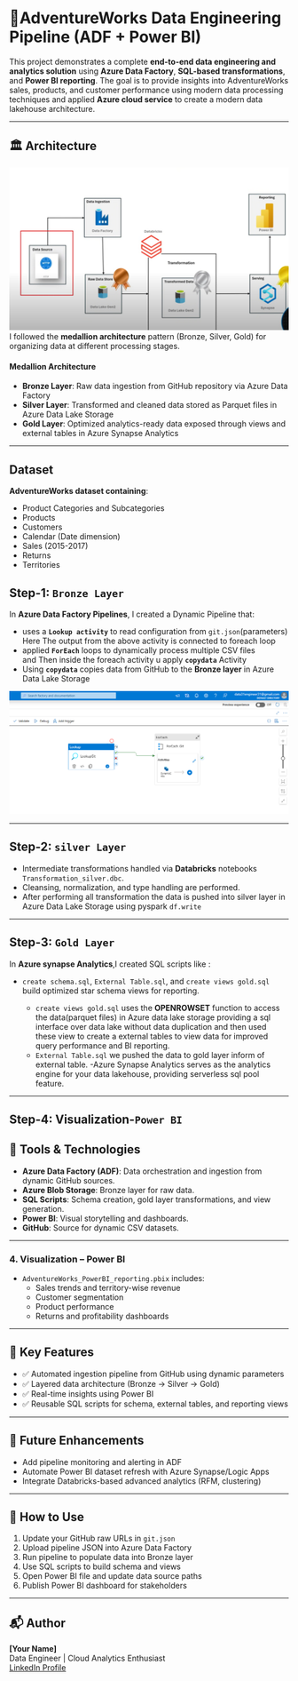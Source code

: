 # 🏢AdventureWorks Data Engineering Pipeline (ADF + Power BI)

This project demonstrates a complete **end-to-end data engineering and analytics solution** using **Azure Data Factory**, **SQL-based transformations**, and **Power BI reporting**. The goal is to provide insights into AdventureWorks sales, products, and customer performance using modern data processing techniques and applied **Azure cloud service** to create a modern data lakehouse architecture.

---
## 🏛️ Architecture

![Architecture](./Images/Architecture.png)
I followed the **medallion architecture** pattern (Bronze, Silver, Gold) for organizing data at different processing stages.

#### Medallion Architecture
- **Bronze Layer**: Raw data ingestion from GitHub repository via Azure Data Factory
- **Silver Layer**: Transformed and cleaned data stored as Parquet files in Azure Data Lake Storage
- **Gold Layer**: Optimized analytics-ready data exposed through views and external tables in Azure Synapse Analytics

---

## Dataset
**AdventureWorks dataset containing**:
- Product Categories and Subcategories
- Products
- Customers
- Calendar (Date dimension)
- Sales (2015-2017)
- Returns
- Territories

**Step-1:** `Bronze Layer`
---
In **Azure Data Factory Pipelines**, I created a Dynamic Pipeline that:
- uses a **`Lookup activity`** to read configuration from `git.json`(parameters)  
Here The output from the above activity is connected to foreach loop
- applied **`ForEach`** loops to dynamically process multiple CSV files   
and Then inside the foreach activity u apply **`copydata`** Activity
- Using **`copydata`** copies data from GitHub to the **Bronze layer** in Azure Data Lake Storage

![Data Factory](./Images/DataFactory.png)

---

**Step-2:** `silver Layer`
---
- Intermediate transformations handled via **Databricks** notebooks `Transformation_silver.dbc`.
- Cleansing, normalization, and type handling are performed.
- After performing all transformation the data is pushed into silver layer in Azure Data Lake Storage using pyspark `df.write`

---

**Step-3:** `Gold Layer`
---
In **Azure synapse Analytics**,I created SQL scripts like :
- `create schema.sql`, `External Table.sql`, and `create views gold.sql` build optimized star schema views for reporting.
  
    - `create views gold.sql` uses the **OPENROWSET** function to access the data(parquet files) in Azure         data lake storage providing a sql interface over data lake without data duplication and then used          these view to create a external tables to view data for improved query performance and BI reporting.
    - `External Table.sql` we pushed the data to gold layer inform of external table.
-Azure Synapse Analytics serves as the analytics engine for your data lakehouse, providing serverless sql pool feature.

---

**Step-4:** Visualization-`Power BI`
---














## 🔧 Tools & Technologies
- **Azure Data Factory (ADF)**: Data orchestration and ingestion from dynamic GitHub sources.
- **Azure Blob Storage**: Bronze layer for raw data.
- **SQL Scripts**: Schema creation, gold layer transformations, and view generation.
- **Power BI**: Visual storytelling and dashboards.
- **GitHub**: Source for dynamic CSV datasets.

---


### 4. Visualization – Power BI
- `AdventureWorks_PowerBI_reporting.pbix` includes:
  - Sales trends and territory-wise revenue
  - Customer segmentation
  - Product performance
  - Returns and profitability dashboards

---

## 🚀 Key Features

- ✅ Automated ingestion pipeline from GitHub using dynamic parameters
- ✅ Layered data architecture (Bronze → Silver → Gold)
- ✅ Real-time insights using Power BI
- ✅ Reusable SQL scripts for schema, external tables, and reporting views

---

## 📌 Future Enhancements

- Add pipeline monitoring and alerting in ADF
- Automate Power BI dataset refresh with Azure Synapse/Logic Apps
- Integrate Databricks-based advanced analytics (RFM, clustering)

---

## 📂 How to Use

1. Update your GitHub raw URLs in `git.json`
2. Upload pipeline JSON into Azure Data Factory
3. Run pipeline to populate data into Bronze layer
4. Use SQL scripts to build schema and views
5. Open Power BI file and update data source paths
6. Publish Power BI dashboard for stakeholders

---

## 📬 Author
**[Your Name]**  
Data Engineer | Cloud Analytics Enthusiast  
[LinkedIn Profile](https://www.linkedin.com/in/your-link)  

